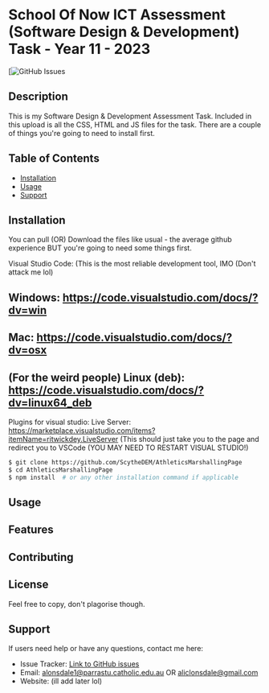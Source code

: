# School Of Now ICT Assessment (Software Design & Development) Task - Year 11 - 2023 

[![GitHub Issues](https://github.com/ScytheDEM/AthleticsMarshallingPage/issues)

## Description

This is my Software Design & Development Assessment Task. Included in this upload is all the CSS, HTML and JS files for the task. There are a couple of things you're going to need to install first. 

## Table of Contents

- [Installation](#installation)
- [Usage](#usage)
- [Support](#support)

## Installation

You can pull (OR) Download the files like usual - the average github experience BUT you're going to need some things first. 

Visual Studio Code: (This is the most reliable development tool, IMO (Don't attack me lol)
## Windows: https://code.visualstudio.com/docs/?dv=win
## Mac: https://code.visualstudio.com/docs/?dv=osx
## (For the weird people) Linux (deb): https://code.visualstudio.com/docs/?dv=linux64_deb

Plugins for visual studio:
Live Server: https://marketplace.visualstudio.com/items?itemName=ritwickdey.LiveServer
(This should just take you to the page and redirect you to VSCode (YOU MAY NEED TO RESTART VISUAL STUDIO!)


```bash
$ git clone https://github.com/ScytheDEM/AthleticsMarshallingPage
$ cd AthleticsMarshallingPage
$ npm install  # or any other installation command if applicable
```

## Usage


## Features


## Contributing


## License

Feel free to copy, don't plagorise though. 

## Support

If users need help or have any questions, contact me here:

- Issue Tracker: [Link to GitHub issues](https://github.com/ScytheDEM/AthleticsMarshallingPage/issues)
- Email: alonsdale1@parrastu.catholic.edu.au OR aliclonsdale@gmail.com
- Website:  (ill add later lol)
